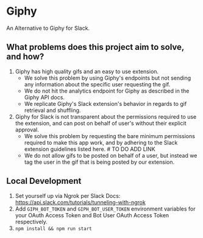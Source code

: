 # Giphy

An Alternative to Giphy for Slack.

## What problems does this project aim to solve, and how?

1. Giphy has high quality gifs and an easy to use extension.
   - We solve this problem by using Giphy's endpoints but not sending any information about the specific user requesting the gif.
   - We do not hit the analytics endpoint for Giphy as described in the Giphy API docs.
   - We replicate Giphy's Slack extension's behavior in regards to gif retrieval and shuffling.
2. Giphy for Slack is not transparent about the permissions required to use the extension, and can post on behalf of user's without their explicit approval.
   - We solve this problem by requesting the bare minimum permissions required to make this app work, and by adhering to the Slack extension guidelines listed here. # TO DO ADD LINK
   - We do not allow gifs to be posted on behalf of a user, but instead we tag the user in the gif that is being posted by our extension.

## Local Development

1. Set yourself up via Ngrok per Slack Docs: https://api.slack.com/tutorials/tunneling-with-ngrok
2. Add `GIPH_BOT_TOKEN` and `GIPH_BOT_USER_TOKEN` environment variables for your OAuth Access Token and Bot User OAuth Access Token respectively.
3. `npm install && npm run start`
